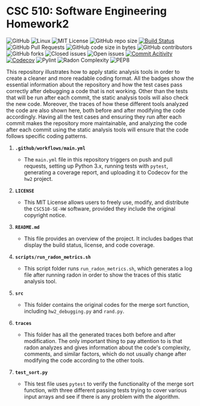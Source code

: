 # CSC 510: Software Engineering Homework2

![GitHub](https://img.shields.io/badge/Language-Python-blue.svg)
![Linux](https://img.shields.io/badge/Linux-FCC624?style=flat&logo=linux&logoColor=black) 
![MIT License](https://img.shields.io/badge/License-MIT-red.svg) 
![GitHub repo size](https://img.shields.io/github/repo-size/CSC510-SE-HW/hw2) 
[![Build Status](https://github.com/CSC510-SE-HW/hw2/actions/workflows/main.yml/badge.svg)](https://github.com/CSC510-SE-HW/hw2/actions)
![GitHub Pull Requests](https://img.shields.io/github/issues-pr/CSC510-SE-HW/hw2) 
![GitHub code size in bytes](https://img.shields.io/github/languages/code-size/CSC510-SE-HW/hw2) 
![GitHub contributors](https://img.shields.io/github/contributors/CSC510-SE-HW/hw2) 
![GitHub forks](https://img.shields.io/github/forks/CSC510-SE-HW/hw2)
![Closed issues](https://img.shields.io/github/issues-closed-raw/CSC510-SE-HW/hw2?color=bright-green)
![Open issues](https://img.shields.io/github/issues-raw/CSC510-SE-HW/hw2)
[![Commit Acitivity](https://img.shields.io/github/commit-activity/m/CSC510-SE-HW/hw2)](https://github.com/CSC510-SE-HW/hw2)
[![Codecov](https://codecov.io/gh/CSC510-SE-HW/hw2/branch/main/graph/badge.svg)](https://codecov.io/gh/CSC510-SE-HW/hw2)
![Pylint](https://img.shields.io/badge/linting-pylint-yellowgreen)
![Radon Complexity](https://img.shields.io/badge/code%20complexity-radon%20A-brightgreen)
![PEP8](https://img.shields.io/badge/code%20style-autopep8-blue)


This repository illustrates how to apply static analysis tools in order to create a cleaner and more readable coding format. All the badges show the essential information about the repository and how the test cases pass correctly after debugging a code that is not working.
Other than the tests that will be run after each commit, the static analysis tools will also check the new code. Moreover, the traces of how these different tools analyzed the code are also shown here, both before and after modifying the code accordingly. Having all the test cases and ensuring they run after each commit makes the repository more maintainable, and analyzing the code after each commit using the static analysis tools will ensure that the code follows specific coding patterns.


1. **`.github/workflows/main.yml`**
   - The `main.yml` file in this repository triggers on push and pull requests, setting up Python 3.x, running tests with `pytest`, generating a coverage report, and uploading it to Codecov for the `hw2` project.

2. **`LICENSE`**
   - This MIT License allows users to freely use, modify, and distribute the `CSC510-SE-HW` software, provided they include the original copyright notice. 

3. **`README.md`**
   - This file provides an overview of the project. It includes badges that display the build status, license, and code coverage.

4. **`scripts/run_radon_metrics.sh`**
   - This script folder runs `run_radon_metrics.sh`, which generates a log file after running radon in order to show the traces of this static analysis tool.
5. **`src`**
   - This folder contains the original codes for the merge sort function, including `hw2_debugging.py` and `rand.py`.
6. **`traces`**
   - This folder has all the generated traces both before and after modification. The only important thing to pay attention to is that radon analyzes and gives information about the code's complexity, comments, and similar factors, which do not usually change after modifying the code according to the other tools.
8. **`test_sort.py`**
   - This test file uses `pytest` to verify the functionality of the merge sort function, with three different passing tests trying to cover various input arrays and see if there is any problem with the algorithm.
